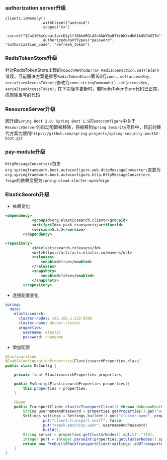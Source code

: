 
### authorization server升级
```
clients.inMemory()
                .withClient("android")
                .scopes("xx")
                .secret("$2a$10$sCeoatJoccD4y1ff8AhdROLd2u6AWYBwH7YrbWXxdk6fA4VGhGITm")
                .authorizedGrantTypes("password", "authorization_code", "refresh_token")
```

### RedisTokenStore升级
针对RedisTokenStore出现的`NoSuchMethodError RedisConnection.set([B[B)V`错误，目前解决方案是重写`RedisTokenStore`第160行`conn..set(accessKey, serializedAccessToken);`修改为`conn.stringCommands().set(accessKey, serializedAccessToken);`
在下次版本更新时，若RedisTokenStore代码已正常，应删除重写的代码

### ResourceServer升级
因升级`Spring Boot 2.0`，`Spring Boot 1.5`的`autoconfigure`中关于`ResourceServer`的自动配置被移除，将被移到`Spring Security`项目中，目前的替代方案为使用`https://github.com/spring-projects/spring-security-oauth2-boot.git`


### pay-module升级
`HttpMessageConverters`包由`org.springframework.boot.autoconfigure.web.HttpMessageConverters`变更为`org.springframework.boot.autoconfigure.http.HttpMessageConverters`
`feign`的依赖变更为`spring-cloud-starter-openfeign`


### ElasticSearch升级
- 依赖变化
```xml
<dependency>
			<groupId>org.elasticsearch.client</groupId>
			<artifactId>x-pack-transport</artifactId>
			<version>5.5.3</version>
		</dependency>

<repository>
			<id>elasticsearch-releases</id>
			<url>https://artifacts.elastic.co/maven</url>
			<releases>
				<enabled>true</enabled>
			</releases>
			<snapshots>
				<enabled>false</enabled>
			</snapshots>
		</repository>
```
- 连接配置变化
```yaml
spring:
  data:
    elasticsearch:
      cluster-nodes: 192.168.1.222:9300
      cluster-name: docker-cluster
      properties:
        username: elastic
        password: changeme
```
- 增加配置
```java
@Configuration
@EnableConfigurationProperties(ElasticsearchProperties.class)
public class EsConfig {

    private final ElasticsearchProperties properties;

    public EsConfig(ElasticsearchProperties properties){
        this.properties = properties;
    }

    @Bean
    public TransportClient elasticTransportClient() throws UnknownHostException {
        String usernameAndPassword = properties.getProperties().get("username") + ":" + properties.getProperties().get("password");
        Settings settings = Settings.builder().put("cluster.name", properties.getClusterName())
                .put("client.transport.sniff", false)
                .put("xpack.security.user", usernameAndPassword)
                .build();
        String server = properties.getClusterNodes().split(":")[0];
        Integer port = Integer.parseInt(properties.getClusterNodes().split(":")[1]);
        return new PreBuiltXPackTransportClient(settings).addTransportAddress(new InetSocketTransportAddress(InetAddress.getByName(server), port));
    }
}
```
